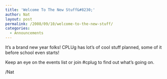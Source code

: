 ```yaml
---
title: 'Welcome To The New Stuff&#8230;'
author: Nat
layout: post
permalink: /2008/09/10/welcome-to-the-new-stuff/
categories:
  - Announcements
---
```

It&#8217;s a brand new year folks! CPLUg has lot&#8217;s of cool stuff planned, some of it before school even starts!

Keep an eye on the events list or join #cplug to find out what&#8217;s going on.

/Nat